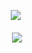 <p align="center">
    <img src="Gf.gif">
    <img align="center" src="https://github-readme-stats.vercel.app/api?username=imezx&show_icons=true&include_all_commits=true&show_icons=true&title_color=B3EBF2&icon_color=28282B&text_color=A7C7E7&bg_color=3D426B&border_color=28282B" alt="" /> 
    <br><br>
    <a href="https://github.com/imezx">
      <img align="center" src="https://github-readme-stats.anuraghazra1.vercel.app/api/top-langs/?username=imezx&layout=compact&theme=radical&hide_border=true" />
    </a>
</p>
